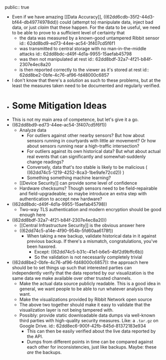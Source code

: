 public:: true

- Even if we have amazing [[Data Accuracy]], ((62dd6cdb-35f2-44d3-bf44-db49774978dd)) could (attempt to) manipulate data, inject bad data, or just *claim* that these happen. For the data to be useful, we need to be able to prove to a sufficient level of certainty that
	- the data was measured by a known-good untampered Ribbit sensor
	  id:: 62dd8bd9-ed73-44ee-ac54-3f407cd5f6f1
	- was transmitted to central storage with no man-in-the-middle attacks
	  id:: 62dd8bdc-d49f-4d1a-9955-15aefab45798
	- was then not manipulated at rest
	  id:: 62dd8bdf-32a7-4f21-b84f-2307e4ec8a20
	- is then reported correctly to the viewer as it's stored at rest
	  id:: 62dd8be2-0bfe-4c76-af96-fd48000c6857
- I don't know that there's a *solution* as such to these problems, but at the least the measures taken need to be documented and regularly verified.
- # Some Mitigation Ideas
- This is not my main area of competence, but let's give it a go.
- ((62dd8bd9-ed73-44ee-ac54-3f407cd5f6f1))
	- Analyze data
		- For outliers against other nearby sensors? But how about sensors running in courtyards with little air movement? Or how about sensors running near a high-traffic intersection?
		- For outliers against its own historical data? But what about actual real events that can significantly and somewhat-suddenly change readings?
		- Conversely, data that's *too* stable is likely to be malicious ( ((62dd74c5-1219-4252-8ca3-1be9afe72cd2)) )
		- Something something machine learning?
	- [[Device Security]] can provide some level of confidence
	- Hardware checksums? Though sensors need to be field-repairable and field-upgradeable; so maybe introduce an extra step with authentication to accept new hardware?
- ((62dd8bdc-d49f-4d1a-9955-15aefab45798))
	- Two-way TLS authentication and modern encryption should be good enough here
- ((62dd8bdf-32a7-4f21-b84f-2307e4ec8a20))
	- [[Central Infrastructure Security]] is the obvious answer here
	- ((62dd74c5-a14e-4f90-954b-5fd60aa6178f))
		- When taking a new backup, validate historical data in it against previous backup. If there's a mismatch, congratulations, you've been haxored.
			- Except: ((62dd74c5-b31c-41e1-b6e5-4bf2d9bffc6b))
			- So the validation is not necessarily completely trivial
- ((62dd8be2-0bfe-4c76-af96-fd48000c6857)): the approach here should be to set things up such that interested parties can independently verify that the data reported by our visualization is the same data we make available over other trusted channels.
	- Make the actual data source publicly readable. This is a good idea in general, we want people to be able to run whatever analysis they want.
	- Make the visualizations provided by Ribbit Network open source
	- The above two together should make it easy to validate that the visualization layer is not being tampered with.
	- Possibly: provide static downloadable data dumps via well-known third parties with high-quality security measures. Like: a `.tar.gz` on Google Drive.
	  id:: 62dd8ec6-900f-42fb-845d-81372183e934
		- This can then be easily verified about the live data reported by the API.
		- Dumps from different points in time can be compared against each other for inconsistencies, just like backups. Maybe: these *are* the backups.